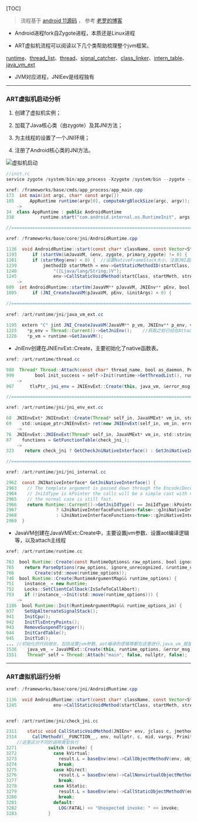 [TOC]

> 流程基于 [android 11源码](http://aospxref.com/android-11.0.0_r21/xref/) ， 参考 [老罗的博客](https://blog.csdn.net/luoshengyang/article/details/8885792)

* Android进程fork自Zygote进程，本质还是Linux进程

* ART虚拟机流程可以阅读以下几个类帮助梳理整个jvm框架。

[runtime](http://aospxref.com/android-11.0.0_r21/xref/art/runtime/runtime.cc)、[thread_list](http://aospxref.com/android-11.0.0_r21/xref/art/runtime/thread_list.cc)、[thread](http://aospxref.com/android-11.0.0_r21/xref/art/runtime/thread.cc)、[signal_catcher](http://aospxref.com/android-11.0.0_r21/xref/art/runtime/signal_catcher.cc)、[class_linker](http://aospxref.com/android-11.0.0_r21/xref/art/runtime/class_linker.cc)、[intern_table](http://aospxref.com/android-11.0.0_r21/xref/art/runtime/intern_table.cc)、[java_vm_ext](http://aospxref.com/android-11.0.0_r21/xref/art/runtime/jni/java_vm_ext.cc)

* JVM对应进程，JNIEev是线程独有

----

### ART虚拟机启动分析

1. 创建了虚拟机实例；

2.  加载了Java核心类（由zygote）及其JNI方法；

3. 为主线程的设置了一个JNI环境；

4. 注册了Android核心类的JNI方法。

![虚拟机启动](art_start.drawio)

```java
//init.rc
service zygote /system/bin/app_process -Xzygote /system/bin --zygote --start-system-server

xref: /frameworks/base/cmds/app_process/app_main.cpp
173  int main(int argc, char* const argv[])
185      AppRuntime runtime(argv[0], computeArgBlockSize(argc, argv));
	->
34  class AppRuntime : public AndroidRuntime
338          runtime.start("com.android.internal.os.RuntimeInit", args, zygote);

//=============================================================================================

xref: /frameworks/base/core/jni/AndroidRuntime.cpp

1136  void AndroidRuntime::start(const char* className, const Vector<String8>& options, bool zygote)
1193      if (startVm(&mJavaVM, &env, zygote, primary_zygote) != 0) {
1201      if (startReg(env) < 0) {	//设置NativeFrameStack大小、注册JNI函数
1239          jmethodID startMeth = env->GetStaticMethodID(startClass, "main",
1240              "([Ljava/lang/String;)V");
1245              env->CallStaticVoidMethod(startClass, startMeth, strArray);	//ART虚拟机真正运行
    ->
609  int AndroidRuntime::startVm(JavaVM** pJavaVM, JNIEnv** pEnv, bool zygote, bool primary_zygote)
1095      if (JNI_CreateJavaVM(pJavaVM, pEnv, &initArgs) < 0) {

//=============================================================================================
    
xref: /art/runtime/jni/java_vm_ext.cc
    
1195  extern "C" jint JNI_CreateJavaVM(JavaVM** p_vm, JNIEnv** p_env, void* vm_args) {
1225    *p_env = Thread::Current()->GetJniEnv();	//获取之前已经在Attach流程实例化JniEnv
1226    *p_vm = runtime->GetJavaVM();
```

* JniEnv创建在JNIEnvExt::Create，主要初始化了native函数表。

```java
xref: /art/runtime/thread.cc

980  Thread* Thread::Attach(const char* thread_name, bool as_daemon, PeerAction peer_action) {
999        bool init_success = self->Init(runtime->GetThreadList(), runtime->GetJavaVM());
	->
967      tlsPtr_.jni_env = JNIEnvExt::Create(this, java_vm, &error_msg);

//=============================================================================================

xref: /art/runtime/jni/jni_env_ext.cc

68  JNIEnvExt* JNIEnvExt::Create(Thread* self_in, JavaVMExt* vm_in, std::string* error_msg) {
69    std::unique_ptr<JNIEnvExt> ret(new JNIEnvExt(self_in, vm_in, error_msg));
	->
76  JNIEnvExt::JNIEnvExt(Thread* self_in, JavaVMExt* vm_in, std::string* error_msg)
87    functions = GetFunctionTable(check_jni_);
	->
323    return check_jni ? GetCheckJniNativeInterface() : GetJniNativeInterface();	//AndroidMainfest.xml中debuggable控制

//=============================================================================================

xref: /art/runtime/jni/jni_internal.cc

2962  const JNINativeInterface* GetJniNativeInterface() {
2963    // The template argument is passed down through the Encode/DecodeArtMethod/Field calls so if
2964    // JniIdType is kPointer the calls will be a simple cast with no branches. This ensures that
2965    // the normal case is still fast.
2966    return Runtime::Current()->GetJniIdType() == JniIdType::kPointer
2967               ? &JniNativeInterfaceFunctions<false>::gJniNativeInterface
2968               : &JniNativeInterfaceFunctions<true>::gJniNativeInterface;
2969  }
```

* JavaVM创建在JavaVMExt::Create中，主要设置jvm参数、设置aot编译逻辑等，以及attach主线程

```java
xref: /art/runtime/runtime.cc

763  bool Runtime::Create(const RuntimeOptions& raw_options, bool ignore_unrecognized) {
765    return ParseOptions(raw_options, ignore_unrecognized, &runtime_options) &&
766        Create(std::move(runtime_options));
746  bool Runtime::Create(RuntimeArgumentMap&& runtime_options) {
751    instance_ = new Runtime;
752    Locks::SetClientCallback(IsSafeToCallAbort);
753    if (!instance_->Init(std::move(runtime_options))) {
	->
1186  bool Runtime::Init(RuntimeArgumentMap&& runtime_options_in) {
937    SetUpAlternateSignalStack();
941    InitCpu();
942    InitTlsEntryPoints();
943    RemoveSuspendTrigger();
944    InitCardTable();
945    InitTid();
...	//初始化的代码很长，包括设置jvm参数、aot编译的逻辑等都在这里进行,java_vm_就是实例化的vm对象
1536    java_vm_ = JavaVMExt::Create(this, runtime_options, &error_msg);
1551    Thread* self = Thread::Attach("main", false, nullptr, false);	//main线程在这里绑定
```

----

### ART虚拟机运行分析

```java
xref: /frameworks/base/core/jni/AndroidRuntime.cpp

1136  void AndroidRuntime::start(const char* className, const Vector<String8>& options, bool zygote)
1245              env->CallStaticVoidMethod(startClass, startMeth, strArray);


xref: /art/runtime/jni/check_jni.cc

2311    static void CallStaticVoidMethod(JNIEnv* env, jclass c, jmethodID mid, ...) {
2314      CallMethodV(__FUNCTION__, env, nullptr, c, mid, vargs, Primitive::kPrimVoid, kStatic);
	//这里区分不同的调用类型执行
3271            switch (invoke) {
3272              case kVirtual:
3273                result.L = baseEnv(env)->CallObjectMethodV(env, obj, mid, vargs);
3274                break;
3275              case kDirect:
3276                result.L = baseEnv(env)->CallNonvirtualObjectMethodV(env, obj, c, mid, vargs);
3277                break;
3278              case kStatic:
3279                result.L = baseEnv(env)->CallStaticObjectMethodV(env, c, mid, vargs);
3280                break;
3281              default:
3282                LOG(FATAL) << "Unexpected invoke: " << invoke;
3283            }
```

